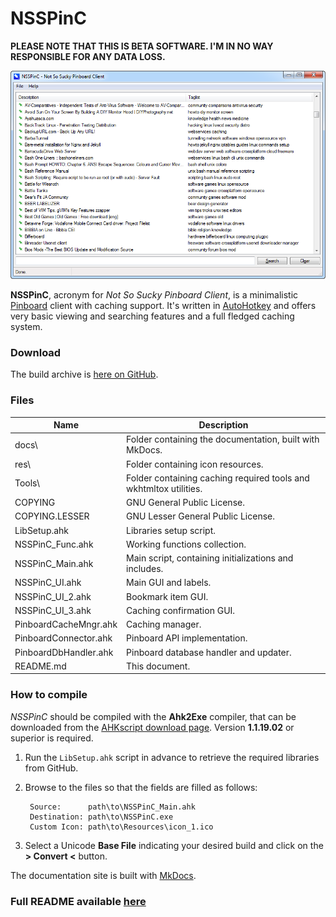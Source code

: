 # NSSPinC

**PLEASE NOTE THAT THIS IS BETA SOFTWARE. I'M IN NO WAY RESPONSIBLE FOR ANY DATA LOSS.**

<p align="center">
  <img src="docs/docs/img/img001.png" alt="NSSPinC"/>
</p>

**NSSPinC**, acronym for *Not So Sucky Pinboard Client*, is a minimalistic [Pinboard](http://pinboard.in) client with caching support. It's written in [AutoHotkey](http://ahkscript.org) and offers very basic viewing and searching features and a full fledged caching system.

### Download

The build archive is [here on GitHub](https://github.com/cyruz-git/NSSPinC/releases).

### Files

Name | Description
-----|------------
docs\ | Folder containing the documentation, built with MkDocs.
res\ | Folder containing icon resources.
Tools\ | Folder containing caching required tools and wkhtmltox utilities.
COPYING | GNU General Public License.
COPYING.LESSER | GNU Lesser General Public License.
LibSetup.ahk | Libraries setup script.
NSSPinC_Func.ahk | Working functions collection.
NSSPinC_Main.ahk | Main script, containing initializations and includes.
NSSPinC_UI.ahk | Main GUI and labels.
NSSPinC_UI_2.ahk | Bookmark item GUI.
NSSPinC_UI_3.ahk | Caching confirmation GUI.
PinboardCacheMngr.ahk | Caching manager.
PinboardConnector.ahk | Pinboard API implementation.
PinboardDbHandler.ahk | Pinboard database handler and updater.
README.md | This document.

### How to compile

*NSSPinC* should be compiled with the **Ahk2Exe** compiler, that can be downloaded from the [AHKscript download page](http://ahkscript.org/download/). Version **1.1.19.02** or superior is required.

1. Run the `LibSetup.ahk` script in advance to retrieve the required libraries from GitHub.

2. Browse to the files so that the fields are filled as follows:

        Source:      path\to\NSSPinC_Main.ahk
        Destination: path\to\NSSPinC.exe
        Custom Icon: path\to\Resources\icon_1.ico

3. Select a Unicode **Base File** indicating your desired build and click on the **> Convert <** button.

The documentation site is built with [MkDocs](http://www.mkdocs.org/).

### Full README available [here](docs/docs/index.md)